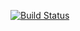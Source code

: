 [![Build Status](https://app.travis-ci.com/sanelesiyabonga13/settings-bill-expressjs.svg?branch=main)](https://app.travis-ci.com/sanelesiyabonga13/settings-bill-expressjs)